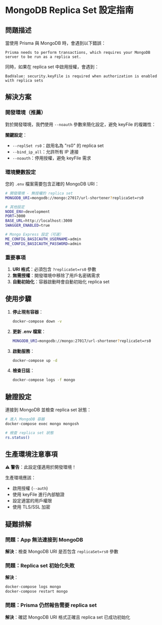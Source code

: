 # MongoDB Replica Set 設定指南

## 問題描述

當使用 Prisma 與 MongoDB 時，會遇到以下錯誤：

```
Prisma needs to perform transactions, which requires your MongoDB server to be run as a replica set.
```

同時，如果在 replica set 中啟用授權，會遇到：

```
BadValue: security.keyFile is required when authorization is enabled with replica sets
```

## 解決方案

### 開發環境（推薦）

對於開發環境，我們使用 `--noauth` 參數來簡化設定，避免 keyFile 的複雜性：

**關鍵設定**：

- `--replSet rs0`：啟用名為 "rs0" 的 replica set
- `--bind_ip_all`：允許所有 IP 連接
- `--noauth`：停用授權，避免 keyFile 需求

### 環境變數設定

您的 `.env` 檔案需要包含正確的 MongoDB URI：

```bash
# 開發環境 - 無授權的 replica set
MONGODB_URI=mongodb://mongo:27017/url-shortener?replicaSet=rs0

# 其他設定
NODE_ENV=development
PORT=3000
BASE_URL=http://localhost:3000
SWAGGER_ENABLED=true

# Mongo Express 設定（可選）
ME_CONFIG_BASICAUTH_USERNAME=admin
ME_CONFIG_BASICAUTH_PASSWORD=admin
```

### 重要事項

1. **URI 格式**：必須包含 `?replicaSet=rs0` 參數
2. **無需授權**：開發環境中移除了用戶名密碼需求
3. **自動初始化**：容器啟動時會自動初始化 replica set

## 使用步驟

1. **停止現有容器**：

   ```bash
   docker-compose down -v
   ```

2. **更新 .env 檔案**：

   ```bash
   MONGODB_URI=mongodb://mongo:27017/url-shortener?replicaSet=rs0
   ```

3. **啟動服務**：

   ```bash
   docker-compose up -d
   ```

4. **檢查日誌**：
   ```bash
   docker-compose logs -f mongo
   ```

## 驗證設定

連接到 MongoDB 並檢查 replica set 狀態：

```bash
# 進入 MongoDB 容器
docker-compose exec mongo mongosh

# 檢查 replica set 狀態
rs.status()
```

## 生產環境注意事項

**⚠️ 警告**：此設定僅適用於開發環境！

生產環境應該：

- 啟用授權 (`--auth`)
- 使用 keyFile 進行內部驗證
- 設定適當的用戶權限
- 使用 TLS/SSL 加密

## 疑難排解

### 問題：App 無法連接到 MongoDB

**解決**：檢查 MongoDB URI 是否包含 `replicaSet=rs0` 參數

### 問題：Replica set 初始化失敗

**解決**：

```bash
docker-compose logs mongo
docker-compose restart mongo
```

### 問題：Prisma 仍然報告需要 replica set

**解決**：確認 MongoDB URI 格式正確且 replica set 已成功初始化
